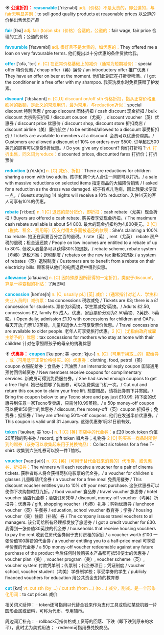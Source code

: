 ☀ <font color="red">**公道折扣：**</font>
<font color="sky blue">**reasonable**</font> ['ri:znəbl] 
<font color="orange">adj.（价格）不是太贵的，即公道的，与fair无明显差别：</font>to sell good quality products at reasonable prices 以公道的价格出售优质产品

<font color="sky blue">**fair**</font> [feə] 
<font color="orange">adj. fair (to/on sb)（价格）合适的，公道的：</font>fair wage, fair price 合理的工资；公道的价格
           
<font color="sky blue">**favourable**</font> [ˈfeɪvərəbl]
<font color="orange">adj. 很好且不是太贵的，如优惠的：</font>They offered me a loan on very favourable terms. 他们提出以十分优惠的条件贷款给我。

<font color="sky blue">**offer**</font> ['ɒfə, 'ɔ:-] 
<font color="orange">n. [C] 在正常价格基础上的减价（通常为短期减价）：</font>special offer 特价优惠 / cheap offer（英）廉价 / an introductory offer 推广优惠 / They have an offer on beer at the moment. 他们此刻正在打折卖啤酒。/ I got the conditioner in a free offer with my shampoo. 我买洗发水时免费获赠了护发素。

<font color="sky blue">**discount**</font> ['dɪskaʊnt] 
<font color="orange">n. [C,U] discount on/off sth 价格折扣，指从正常价格里砍掉的数额，是此义的常规用词，最为常用。与reduction近似：</font>special discount 特别优惠 / group discount 团体折扣 / cash discount 现金折扣 / bulk discount 大宗购买折扣 / discount coupon（尤美）, discount voucher（英）优惠券 / discount price 优惠价 / discount shop, discount store 折扣商店 / discount airline（美）廉价航空 / to be entitled/allowed to a discount 享受折扣价 / Tickets are available to members at a discount. 会员可以优惠价购票。/ Customers are allowed a discount of 10% on orders over $500. 订单超过500美元的顾客可以享受9折优惠。/ Do you give any discount? 你们打折吗？<font color="orange">vt. 打折出售，同义词为reduce：</font>discounted prices, discounted fares 打折价；打折票价
           
<font color="sky blue">**reduction**</font> [rɪˈdʌkʃn]
<font color="orange">n. [C] 减价、折扣：</font>There are reductions for children sharing a room with two adults. 孩子和两个大人合住一间房可以打折。/ a sale with massive reductions on selected items 指定商品的大幅降价销售 / I asked for a reduction as the dress was damaged. 裙子有点儿毛病，因此我要求便宜一点。/ Guests staying 14 nights will receive a 10% reduction. 入住14天的客人可享有10%的优惠。
 
<font color="sky blue">**rebate**</font> [ˈri:beɪt]
<font color="orange">n. 1 [C] 退还的部分货价，即折扣：</font>cash rebate（尤美）现金折扣 / Buyers are offered a cash rebate. 购买者享受现金折扣。/ The maximum cash rebate available is about $4 800. 最大的现金折扣约为4,800美元。<font color="orange">2 [C]（税款、租金、费用等）因支付得太多而被退还的款项：</font>She's claiming a 100% tax rebate. 她正在索要百分之百的退税。/ rate（英）, rent（尤英） rebate 房产税的退税；租金返还款 / People on low incomes are entitled to a rebate of up to 80%. 低收入者最多可以获得80%的退款。/ rebate scheme, rebate system（均英）退税方案；退税制度 / rebates on the new tax 新税的退款 / a system of rebates（英）退税制度 / Customers are to benefit from a rebate on their electricity bills. 顾客将从他们的电费退费中得到实惠。
           
<font color="sky blue">**allowance**</font> [ə'laʊəns] 
<font color="orange">n. [C] 因特殊原因所获得的一定折扣，类似于discount，算是一种变相的补贴：</font>了解即可

<font color="sky blue">**concession**</font> [kənˈseʃn]
<font color="orange">n. [C, usually pl.] [英] 减价；（通常指针对老人、学生和失业人员的）减价票：</font>tax concessions 税收减免 / Tickets are £3; there is a £1 concession for students. 票价为3英镑，学生票减免1英镑。/ Adults £2.50, concessions £2, family £5 成人、优惠、家庭票价分别为2.50英镑、2英镑、5英镑。/ Open daily; admission £1.10 with concessions for children and OAPs. 每天开放;门票1.10英镑，儿童和退休人士可享受票价优惠。/ Travel concessions are available to older people. 老年人可享受旅行优惠。<font color="orange">2 [C]（尤指由政府或雇主给予的）优惠：</font>tax concessions for mothers who stay at home with their children 针对在家照顾孩子的母亲的纳税优惠
           
☀ <font color="red">**优惠券：**</font>
<font color="sky blue">**coupon**</font> [ˈku:pɒn; 美 -pɑ:n; ˈkju:-]
<font color="orange">n. [C]（可用于换取…的）配给券 ，或（可用低于正常价格够买…的）优惠券：</font>clothing, food, petrol（英） coupon 衣服配给券；食品券；汽油票 / an international reply coupon 国际通用预付回信邮资券 / New members receive coupons for complimentary services. 新成员可得到免费服务券。/ She had saved enough coupons to get a free flight. 她已经攒够了优惠券，可以免费乘坐飞机一次。/ Cut out and return this coupon to claim your free lift. 想要赠品，请将此券剪下并寄回。/ Bring the coupon below to any Tecno store and pay just £10.99. 持下面的优惠券到任意一家Tecno专卖店，只需付10.99英镑。/ a 50p money-off coupon 可以便宜50便士的优惠券 / discount, free money-off（英）coupon 折扣券；免费券；抵扣券 / They are offering 50%-off coupons. 他们在发送半价优惠券。/ This coupon is valid until 31 January. 这张优惠券1月31日前有效。
           
<font color="sky blue">**token**</font> [ˈtəʊkən; 美 ˈtoʊ-]
<font color="orange">n. 1 [C] [英] 商店中的代金券：</font>a £20 book token 价值20英镑的购书券 / record, gift token 唱片券；礼物券 <font color="orange">2 [C] 购买某一商品时所得到的赠券（该券可以收集起来用于兑换物品）：</font>Collect six tokens for a free T-shirt. 收集到六张礼券可以换一件T恤衫。
           
<font color="sky blue">**voucher**</font> [ˈvaʊtʃə(r)]
<font color="orange">n. [C] [英]（可用于替代金钱来消费的）代币券，或优惠券、折扣券：</font>The winners will each receive a voucher for a pair of cinema tickets. 获胜者每人将会获得两张电影票的代金券。/ a voucher for children's glasses 儿童眼睛代金券 / a voucher for a free meal 免费用餐券 / This discount voucher entitles you to 10% off your next purchase. 这张优惠券可以使你下次购物时打九折。/ food voucher 食品券 / travel voucher 旅游券 / hotel voucher 酒店代金券；酒店订房凭单 / discount, money-off voucher（均英）折扣券；优惠券 / gift, shopping voucher（均英）礼券；购物优惠券 / luncheon voucher（英）午餐券 / education, school voucher 教育券；学券 / housing voucher（美）住房（补贴）券 / The company issues travel vouchers to all managers. 该公司给所有经理都发放了旅游券 / I got a credit voucher for £30. 我得到一张价值30英镑的代金券 / households that receive housing vouchers to pay the rent 收到住房代金券用于支付房租的家庭 / a voucher worth £100 一张价值100英镑的代金券 / a voucher entitling you to a half-price meal 可享受半价餐的代金券 / a 50p money-off voucher redeemable against any future purchase of the product 今后任何时候购买本产品都可抵50便士的优惠券 / voucher plan（美）, voucher program（美）, voucher scheme（英）, voucher system 付款凭单制；传票制；代金券项目；凭证制度 / voucher school, voucher student（均美）学券制学校；享受学券的学生 / publicly financed vouchers for education 用公共资金支持的教育券
           
<font color="sky blue">**cut**</font> [kʌt] 
<font color="orange">vt. cut sth (by ...) / cut sth (from ...) (to ...) 减少，削减。是一个形象化用词：</font>to cut prices 减价

相关词义延伸：
· token还可指用以代替金钱来作为支付工具或启动某些机器一片圆形金属或塑料，可称为代币、专用辅币。

周边词汇补充：
· rollback可指价格或工资等的回落、下跌（即下跌到原来的水平），此时尤为美式用法；
· redeem可指用券兑换商品。



